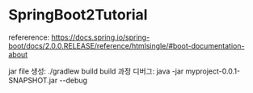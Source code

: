 # SpringBoot2Tutorial
refererence: https://docs.spring.io/spring-boot/docs/2.0.0.RELEASE/reference/htmlsingle/#boot-documentation-about


jar file 생성: ./gradlew build
build 과정 디버그: java -jar myproject-0.0.1-SNAPSHOT.jar --debug